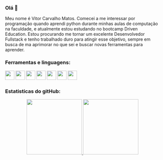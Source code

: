 ### Olá 👋

Meu nome é Vitor Carvalho Matos. Comecei a me interessar por programação quando aprendi python durante minhas aulas de computação na faculdade, e atualmente estou estudando no bootcamp Driven Education. Estou procurando me tornar um excelente Desenvolvedor Fullstack e tenho trabalhado duro para atingir esse objetivo, sempre em busca de ma aprimorar no que sei e buscar novas ferramentas para aprender.

### Ferramentas e linguagens:
<p>
  <img src="https://img.shields.io/badge/javascript-%23323330.svg?style=for-the-badge&logo=javascript&logoColor=%23F7DF1E" style="margin-bottom: 4px;" height="30px">
  <img src="https://img.shields.io/badge/html5-%23E34F26.svg?style=for-the-badge&logo=html5&logoColor=white" style="margin-bottom: 4px;" height="30px">
  <img src="https://img.shields.io/badge/css3-%231572B6.svg?style=for-the-badge&logo=css3&logoColor=white" style="margin-bottom: 4px;" height="30px">
  <img src="https://img.shields.io/badge/react-%2320232a.svg?style=for-the-badge&logo=react&logoColor=%2361DAFB" style="margin-bottom: 4px;" height="30px">
  <img src="https://img.shields.io/badge/node.js-6DA55F?style=for-the-badge&logo=node.js&logoColor=white" style="margin-bottom: 4px;" height="30px">
  <img src="https://img.shields.io/badge/express.js-%23404d59.svg?style=for-the-badge&logo=express&logoColor=%2361DAFB" style="margin-bottom: 4px;" height="30px">
  <img src="https://img.shields.io/badge/git-%23F05033.svg?style=for-the-badge&logo=git&logoColor=white" style="margin-bottom: 4px;" height="30px">
</p>

### Estatisticas do gitHub:

<div align="center">
  <a href="https://github.com/V1T0R-CM">
  <img height="180em" src="https://github-readme-stats.vercel.app/api?username=V1T0R-CM&show_icons=true&theme=github_dark&include_all_commits=true&count_private=true"/>
  <img height="180em" src="https://github-readme-stats.vercel.app/api/top-langs/?username=V1T0R-CM&layout=compact&langs_count=7&theme=github_dark"/>
</div>
